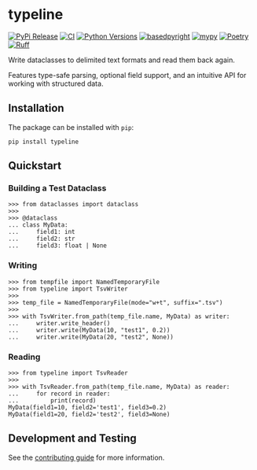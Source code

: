 # typeline

[![PyPi Release](https://badge.fury.io/py/typeline.svg)](https://badge.fury.io/py/typeline)
[![CI](https://github.com/clintval/typeline/actions/workflows/tests.yml/badge.svg?branch=main)](https://github.com/clintval/typeline/actions/workflows/tests.yml?query=branch%3Amain)
[![Python Versions](https://img.shields.io/badge/python-3.10_|_3.11_|_3.12_|_3.13-blue)](https://github.com/clintval/typeline)
[![basedpyright](https://img.shields.io/badge/basedpyright-checked-42b983)](https://docs.basedpyright.com/latest/)
[![mypy](https://www.mypy-lang.org/static/mypy_badge.svg)](https://mypy-lang.org/)
[![Poetry](https://img.shields.io/endpoint?url=https://python-poetry.org/badge/v0.json)](https://python-poetry.org/)
[![Ruff](https://img.shields.io/endpoint?url=https://raw.githubusercontent.com/astral-sh/ruff/main/assets/badge/v2.json)](https://docs.astral.sh/ruff/)

Write dataclasses to delimited text formats and read them back again.

Features type-safe parsing, optional field support, and an intuitive API for working with structured data.

## Installation

The package can be installed with `pip`:

```console
pip install typeline
```

## Quickstart

### Building a Test Dataclass

```pycon
>>> from dataclasses import dataclass
>>>
>>> @dataclass
... class MyData:
...     field1: int
...     field2: str
...     field3: float | None

```

### Writing

```pycon
>>> from tempfile import NamedTemporaryFile
>>> from typeline import TsvWriter
>>> 
>>> temp_file = NamedTemporaryFile(mode="w+t", suffix=".tsv")
>>>
>>> with TsvWriter.from_path(temp_file.name, MyData) as writer:
...     writer.write_header()
...     writer.write(MyData(10, "test1", 0.2))
...     writer.write(MyData(20, "test2", None))

```

### Reading

```pycon
>>> from typeline import TsvReader
>>> 
>>> with TsvReader.from_path(temp_file.name, MyData) as reader:
...     for record in reader:
...         print(record)
MyData(field1=10, field2='test1', field3=0.2)
MyData(field1=20, field2='test2', field3=None)

```

## Development and Testing

See the [contributing guide](./CONTRIBUTING.md) for more information.
